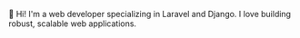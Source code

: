 👋 Hi! I'm a web developer specializing in Laravel and Django. I love building robust, scalable web applications.
